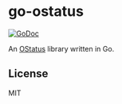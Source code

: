 # go-ostatus

[![GoDoc](https://godoc.org/github.com/emersion/go-ostatus?status.svg)](https://godoc.org/github.com/emersion/go-ostatus)

An [OStatus](https://www.w3.org/community/ostatus/wiki/images/9/93/OStatus_1.0_Draft_2.pdf) library written in Go.

## License

MIT
